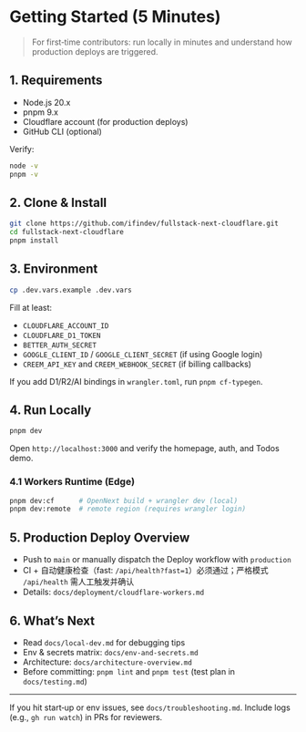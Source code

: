 # Getting Started (5 Minutes)

> For first‑time contributors: run locally in minutes and understand how production deploys are triggered.

## 1. Requirements
- Node.js 20.x
- pnpm 9.x
- Cloudflare account (for production deploys)
- GitHub CLI (optional)

Verify:
```bash
node -v
pnpm -v
```

## 2. Clone & Install
```bash
git clone https://github.com/ifindev/fullstack-next-cloudflare.git
cd fullstack-next-cloudflare
pnpm install
```

## 3. Environment
```bash
cp .dev.vars.example .dev.vars
```

Fill at least:
- `CLOUDFLARE_ACCOUNT_ID`
- `CLOUDFLARE_D1_TOKEN`
- `BETTER_AUTH_SECRET`
- `GOOGLE_CLIENT_ID` / `GOOGLE_CLIENT_SECRET` (if using Google login)
- `CREEM_API_KEY` and `CREEM_WEBHOOK_SECRET` (if billing callbacks)

If you add D1/R2/AI bindings in `wrangler.toml`, run `pnpm cf-typegen`.

## 4. Run Locally
```bash
pnpm dev
```
Open `http://localhost:3000` and verify the homepage, auth, and Todos demo.

### 4.1 Workers Runtime (Edge)
```bash
pnpm dev:cf      # OpenNext build + wrangler dev (local)
pnpm dev:remote  # remote region (requires wrangler login)
```

## 5. Production Deploy Overview
- Push to `main` or manually dispatch the Deploy workflow with `production`
- CI + 自动健康检查（fast: `/api/health?fast=1`）必须通过；严格模式 `/api/health` 需人工触发并确认
- Details: `docs/deployment/cloudflare-workers.md`

## 6. What’s Next
- Read `docs/local-dev.md` for debugging tips
- Env & secrets matrix: `docs/env-and-secrets.md`
- Architecture: `docs/architecture-overview.md`
- Before committing: `pnpm lint` and `pnpm test` (test plan in `docs/testing.md`)

---

If you hit start‑up or env issues, see `docs/troubleshooting.md`. Include logs (e.g., `gh run watch`) in PRs for reviewers.

